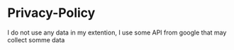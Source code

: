 # Privacy-Policy
I do not use any data in my extention, I use some API from google that may collect somme data
